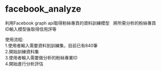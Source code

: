 # facebook_analyze

利用Facebook graph api取得粉絲專頁的資料訓練模型  
將所需分析的粉絲專頁ID輸入模型後取得信用評等  

使用流程:    
1.使用者輸入需要資料到訓練集，目前已有840筆    
2.開始訓練資料集    
3.使用者輸入需要做分析的粉絲專業ID     
4.開始進行分析評估   

